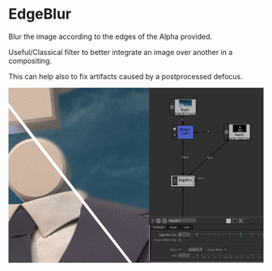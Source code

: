 # EdgeBlur

Blur the image according to the edges of the Alpha provided.

Useful/Classical filter to better integrate an image over another in a compositing.

This can help also to fix artifacts caused by a postprocessed defocus.

![Screenshot](Resources/Screenshot.jpg)
